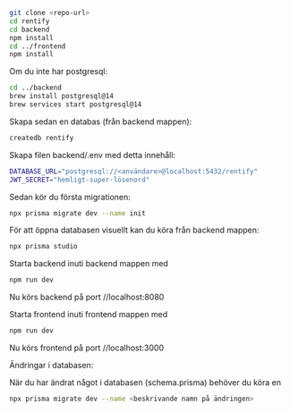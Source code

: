 ```bash
git clone <repo-url>
cd rentify
cd backend
npm install
cd ../frontend
npm install
```

Om du inte har postgresql:

```bash
cd ../backend
brew install postgresql@14
brew services start postgresql@14
```

Skapa sedan en databas (från backend mappen):
```bash
createdb rentify

```
Skapa filen backend/.env med detta innehåll:

```bash
DATABASE_URL="postgresql://<användare>@localhost:5432/rentify"
JWT_SECRET="hemligt-super-lösenord"
```

Sedan kör du första migrationen:
```bash
npx prisma migrate dev --name init
```

För att öppna databasen visuellt kan du köra från backend mappen:
```bash
npx prisma studio
```
Starta backend inuti backend mappen med 
```bash
npm run dev
```
Nu körs backend på port
//localhost:8080

Starta frontend inuti frontend mappen med 
```bash
npm run dev
```
Nu körs frontend på port
//localhost:3000

Ändringar i databasen:

När du har ändrat något i databasen (schema.prisma) behöver du köra en 

```bash
npx prisma migrate dev --name <beskrivande namn på ändringen>
```




